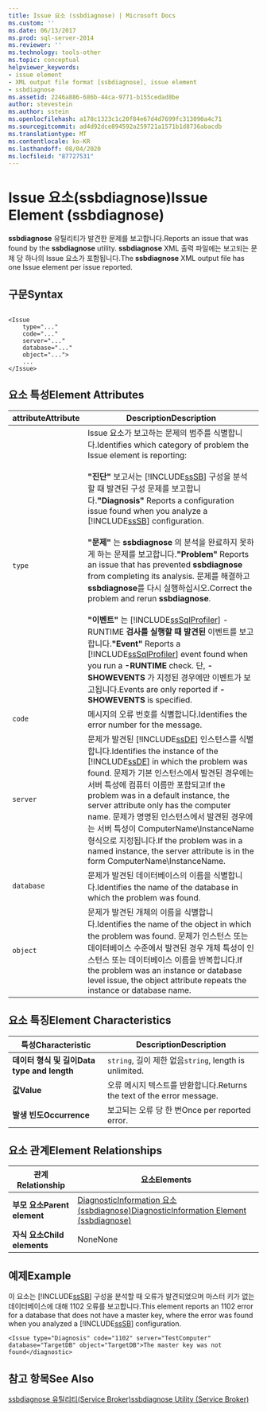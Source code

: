 ```yaml
---
title: Issue 요소 (ssbdiagnose) | Microsoft Docs
ms.custom: ''
ms.date: 06/13/2017
ms.prod: sql-server-2014
ms.reviewer: ''
ms.technology: tools-other
ms.topic: conceptual
helpviewer_keywords:
- issue element
- XML output file format [ssbdiagnose], issue element
- ssbdiagnose
ms.assetid: 2246a886-686b-44ca-9771-b155cedad8be
author: stevestein
ms.author: sstein
ms.openlocfilehash: a178c1323c1c20f84e67d4d7699fc313090a4c71
ms.sourcegitcommit: ad4d92dce894592a259721a1571b1d8736abacdb
ms.translationtype: MT
ms.contentlocale: ko-KR
ms.lasthandoff: 08/04/2020
ms.locfileid: "87727531"
---
```

# <a name="issue-element-ssbdiagnose"></a><span data-ttu-id="9df6d-102">Issue 요소(ssbdiagnose)</span><span class="sxs-lookup"><span data-stu-id="9df6d-102">Issue Element (ssbdiagnose)</span></span>
  <span data-ttu-id="9df6d-103">**ssbdiagnose** 유틸리티가 발견한 문제를 보고합니다.</span><span class="sxs-lookup"><span data-stu-id="9df6d-103">Reports an issue that was found by the **ssbdiagnose** utility.</span></span> <span data-ttu-id="9df6d-104">**ssbdiagnose** XML 출력 파일에는 보고되는 문제 당 하나의 Issue 요소가 포함됩니다.</span><span class="sxs-lookup"><span data-stu-id="9df6d-104">The **ssbdiagnose** XML output file has one Issue element per issue reported.</span></span>  
  
## <a name="syntax"></a><span data-ttu-id="9df6d-105">구문</span><span class="sxs-lookup"><span data-stu-id="9df6d-105">Syntax</span></span>  
  
```  
  
<Issue  
    type="..."   
    code="..."   
    server="..."   
    database="..."   
    object="...">   
    ...   
</Issue>  
```  
  
## <a name="element-attributes"></a><span data-ttu-id="9df6d-106">요소 특성</span><span class="sxs-lookup"><span data-stu-id="9df6d-106">Element Attributes</span></span>  
  
|<span data-ttu-id="9df6d-107">attribute</span><span class="sxs-lookup"><span data-stu-id="9df6d-107">Attribute</span></span>|<span data-ttu-id="9df6d-108">Description</span><span class="sxs-lookup"><span data-stu-id="9df6d-108">Description</span></span>|  
|---------------|-----------------|  
|`type`|<span data-ttu-id="9df6d-109">Issue 요소가 보고하는 문제의 범주를 식별합니다.</span><span class="sxs-lookup"><span data-stu-id="9df6d-109">Identifies which category of problem the Issue element is reporting:</span></span><br /><br /> <span data-ttu-id="9df6d-110">**"진단"** 보고서는 [!INCLUDE[ssSB](../../includes/sssb-md.md)] 구성을 분석할 때 발견된 구성 문제를 보고합니다.</span><span class="sxs-lookup"><span data-stu-id="9df6d-110">**"Diagnosis"** Reports a configuration issue found when you analyze a [!INCLUDE[ssSB](../../includes/sssb-md.md)] configuration.</span></span><br /><br /> <span data-ttu-id="9df6d-111">**"문제"** 는 **ssbdiagnose** 의 분석을 완료하지 못하게 하는 문제를 보고합니다.</span><span class="sxs-lookup"><span data-stu-id="9df6d-111">**"Problem"** Reports an issue that has prevented **ssbdiagnose** from completing its analysis.</span></span> <span data-ttu-id="9df6d-112">문제를 해결하고 **ssbdiagnose**를 다시 실행하십시오.</span><span class="sxs-lookup"><span data-stu-id="9df6d-112">Correct the problem and rerun **ssbdiagnose**.</span></span><br /><br /> <span data-ttu-id="9df6d-113">**"이벤트"** 는 [!INCLUDE[ssSqlProfiler](../../includes/sssqlprofiler-md.md)] -RUNTIME **검사를 실행할 때 발견된** 이벤트를 보고합니다.</span><span class="sxs-lookup"><span data-stu-id="9df6d-113">**"Event"** Reports a [!INCLUDE[ssSqlProfiler](../../includes/sssqlprofiler-md.md)] event found when you run a **-RUNTIME** check.</span></span> <span data-ttu-id="9df6d-114">단, **-SHOWEVENTS** 가 지정된 경우에만 이벤트가 보고됩니다.</span><span class="sxs-lookup"><span data-stu-id="9df6d-114">Events are only reported if **-SHOWEVENTS** is specified.</span></span>|  
|`code`|<span data-ttu-id="9df6d-115">메시지의 오류 번호를 식별합니다.</span><span class="sxs-lookup"><span data-stu-id="9df6d-115">Identifies the error number for the message.</span></span>|  
|`server`|<span data-ttu-id="9df6d-116">문제가 발견된 [!INCLUDE[ssDE](../../includes/ssde-md.md)] 인스턴스를 식별합니다.</span><span class="sxs-lookup"><span data-stu-id="9df6d-116">Identifies the instance of the [!INCLUDE[ssDE](../../includes/ssde-md.md)] in which the problem was found.</span></span> <span data-ttu-id="9df6d-117">문제가 기본 인스턴스에서 발견된 경우에는 서버 특성에 컴퓨터 이름만 포함되고</span><span class="sxs-lookup"><span data-stu-id="9df6d-117">If the problem was in a default instance, the server attribute only has the computer name.</span></span> <span data-ttu-id="9df6d-118">문제가 명명된 인스턴스에서 발견된 경우에는 서버 특성이 ComputerName\InstanceName 형식으로 지정됩니다.</span><span class="sxs-lookup"><span data-stu-id="9df6d-118">If the problem was in a named instance, the server attribute is in the form ComputerName\InstanceName.</span></span>|  
|`database`|<span data-ttu-id="9df6d-119">문제가 발견된 데이터베이스의 이름을 식별합니다.</span><span class="sxs-lookup"><span data-stu-id="9df6d-119">Identifies the name of the database in which the problem was found.</span></span>|  
|`object`|<span data-ttu-id="9df6d-120">문제가 발견된 개체의 이름을 식별합니다.</span><span class="sxs-lookup"><span data-stu-id="9df6d-120">Identifies the name of the object in which the problem was found.</span></span> <span data-ttu-id="9df6d-121">문제가 인스턴스 또는 데이터베이스 수준에서 발견된 경우 개체 특성이 인스턴스 또는 데이터베이스 이름을 반복합니다.</span><span class="sxs-lookup"><span data-stu-id="9df6d-121">If the problem was an instance or database level issue, the object attribute repeats the instance or database name.</span></span>|  
  
## <a name="element-characteristics"></a><span data-ttu-id="9df6d-122">요소 특징</span><span class="sxs-lookup"><span data-stu-id="9df6d-122">Element Characteristics</span></span>  
  
|<span data-ttu-id="9df6d-123">특성</span><span class="sxs-lookup"><span data-stu-id="9df6d-123">Characteristic</span></span>|<span data-ttu-id="9df6d-124">Description</span><span class="sxs-lookup"><span data-stu-id="9df6d-124">Description</span></span>|  
|--------------------|-----------------|  
|<span data-ttu-id="9df6d-125">**데이터 형식 및 길이**</span><span class="sxs-lookup"><span data-stu-id="9df6d-125">**Data type and length**</span></span>|<span data-ttu-id="9df6d-126">`string`, 길이 제한 없음</span><span class="sxs-lookup"><span data-stu-id="9df6d-126">`string`, length is unlimited.</span></span>|  
|<span data-ttu-id="9df6d-127">**값**</span><span class="sxs-lookup"><span data-stu-id="9df6d-127">**Value**</span></span>|<span data-ttu-id="9df6d-128">오류 메시지 텍스트를 반환합니다.</span><span class="sxs-lookup"><span data-stu-id="9df6d-128">Returns the text of the error message.</span></span>|  
|<span data-ttu-id="9df6d-129">**발생 빈도**</span><span class="sxs-lookup"><span data-stu-id="9df6d-129">**Occurrence**</span></span>|<span data-ttu-id="9df6d-130">보고되는 오류 당 한 번</span><span class="sxs-lookup"><span data-stu-id="9df6d-130">Once per reported error.</span></span>|  
  
## <a name="element-relationships"></a><span data-ttu-id="9df6d-131">요소 관계</span><span class="sxs-lookup"><span data-stu-id="9df6d-131">Element Relationships</span></span>  
  
|<span data-ttu-id="9df6d-132">관계</span><span class="sxs-lookup"><span data-stu-id="9df6d-132">Relationship</span></span>|<span data-ttu-id="9df6d-133">요소</span><span class="sxs-lookup"><span data-stu-id="9df6d-133">Elements</span></span>|  
|------------------|--------------|  
|<span data-ttu-id="9df6d-134">**부모 요소**</span><span class="sxs-lookup"><span data-stu-id="9df6d-134">**Parent element**</span></span>|[<span data-ttu-id="9df6d-135">DiagnosticInformation 요소&#40;ssbdiagnose&#41;</span><span class="sxs-lookup"><span data-stu-id="9df6d-135">DiagnosticInformation Element &#40;ssbdiagnose&#41;</span></span>](diagnosticinformation-element-ssbdiagnose.md)|  
|<span data-ttu-id="9df6d-136">**자식 요소**</span><span class="sxs-lookup"><span data-stu-id="9df6d-136">**Child elements**</span></span>|<span data-ttu-id="9df6d-137">None</span><span class="sxs-lookup"><span data-stu-id="9df6d-137">None</span></span>|  
  
## <a name="example"></a><span data-ttu-id="9df6d-138">예제</span><span class="sxs-lookup"><span data-stu-id="9df6d-138">Example</span></span>  
 <span data-ttu-id="9df6d-139">이 요소는 [!INCLUDE[ssSB](../../includes/sssb-md.md)] 구성을 분석할 때 오류가 발견되었으며 마스터 키가 없는 데이터베이스에 대해 1102 오류를 보고합니다.</span><span class="sxs-lookup"><span data-stu-id="9df6d-139">This element reports an 1102 error for a database that does not have a master key, where the error was found when you analyzed a [!INCLUDE[ssSB](../../includes/sssb-md.md)] configuration.</span></span>  
  
```  
<Issue type="Diagnosis" code="1102" server="TestComputer" database="TargetDB" object="TargetDB">The master key was not found</diagnostic>  
```  
  
## <a name="see-also"></a><span data-ttu-id="9df6d-140">참고 항목</span><span class="sxs-lookup"><span data-stu-id="9df6d-140">See Also</span></span>  
 [<span data-ttu-id="9df6d-141">ssbdiagnose 유틸리티&#40;Service Broker&#41;</span><span class="sxs-lookup"><span data-stu-id="9df6d-141">ssbdiagnose Utility &#40;Service Broker&#41;</span></span>](ssbdiagnose-utility-service-broker.md)  
  
  
